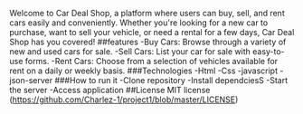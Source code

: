 Welcome to Car Deal Shop, a platform where users can buy, sell, and rent cars easily and conveniently. Whether you're looking for a new car to purchase, want to sell your vehicle, or need a rental for a few days, Car Deal Shop has you covered!
##features
-Buy Cars: Browse through a variety of new and used cars for sale.
-Sell Cars: List your car for sale with easy-to-use forms.
-Rent Cars: Choose from a selection of vehicles available for rent on a daily or weekly basis.
###Technologies
-Html
-Css
-javascript
-json-server
###How to run it
-Clone repository
-Install dependciesS
-Start the server
-Access application
##License
MIT license (https://github.com/Charlez-1/project1/blob/master/LICENSE)
